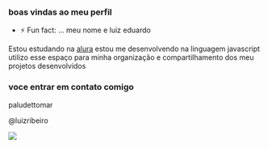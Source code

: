 ### boas vindas ao meu perfil
- ⚡ Fun fact: ...
meu nome e luiz eduardo

Estou estudando na [alura](https://www.alura.com.br)
estou me desenvolvendo na linguagem javascript
utilizo esse espaço para minha organização e compartilhamento dos meu projetos desenvolvidos

### voce entrar em contato comigo

paludettomar

@luizribeiro

![](https://media.tenor.com/sPukzfaOTUkAAAAd/tangled-flynn.gif)
